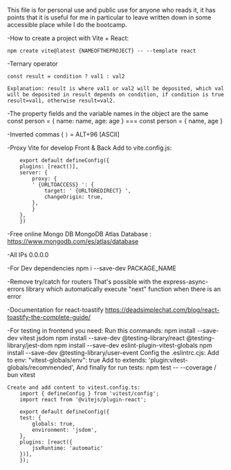 This file is for personal use and public use for anyone who reads it, it has points that it is useful for me in particular to leave written down in some accessible place while I do the bootcamp.


-How to create a project with Vite + React:

    npm create vite@latest {NAMEOFTHEPROJECT} -- --template react

-Ternary operator
    
    const result = condition ? val1 : val2

    Explanation: result is where val1 or val2 will be deposited, which val will be deposited in result depends on condition, if condition is true result=val1, otherwise result=val2.

-The property fields and the variable names in the object are the same
    const person = { name: name, age: age } === const person = { name, age }

-Inverted commas ( ` )
    ` = ALT+96 [ASCII]

-Proxy Vite for develop Front & Back
    Add to vite.config.js:
    
        export default defineConfig({
        plugins: [react()],
        server: {
            proxy: {
            ' {URLTOACCESS} ': {
                target: ' {URLTOREDIRECT} ',
                changeOrigin: true,
            },
            }
        },
        })

-Free online Mongo DB
    MongoDB Atlas Database : https://www.mongodb.com/es/atlas/database

-All IPs
    0.0.0.0

-For Dev dependencies
    npm i --save-dev PACKAGE_NAME

-Remove try/catch for routers
    That's possible with the express-async-errors library which automatically execute "next" function when there is an error

-Documentation for react-toastify
    https://deadsimplechat.com/blog/react-toastify-the-complete-guide/

-For testing in frontend you need:
    Run this commands:
        npm install --save-dev vitest jsdom
        npm install --save-dev @testing-library/react @testing-library/jest-dom
        npm install --save-dev eslint-plugin-vitest-globals
        npm install --save-dev @testing-library/user-event
    Config the .eslintrc.cjs:
        Add to env:
            "vitest-globals/env": true
        Add to extends:
            'plugin:vitest-globals/recommended',
    And finally for run tests:
        npm test -- --coverage / bun vitest
        
    Create and add content to vitest.config.ts:
        import { defineConfig } from 'vitest/config';
        import react from '@vitejs/plugin-react';

        export default defineConfig({
        test: {
            globals: true,
            environment: 'jsdom',
        },
        plugins: [react({
            jsxRuntime: 'automatic'
        })],
        });
